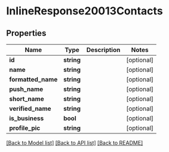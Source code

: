 # InlineResponse20013Contacts

## Properties
Name | Type | Description | Notes
------------ | ------------- | ------------- | -------------
**id** | **string** |  | [optional] 
**name** | **string** |  | [optional] 
**formatted_name** | **string** |  | [optional] 
**push_name** | **string** |  | [optional] 
**short_name** | **string** |  | [optional] 
**verified_name** | **string** |  | [optional] 
**is_business** | **bool** |  | [optional] 
**profile_pic** | **string** |  | [optional] 

[[Back to Model list]](../../README.md#documentation-for-models) [[Back to API list]](../../README.md#documentation-for-api-endpoints) [[Back to README]](../../README.md)

